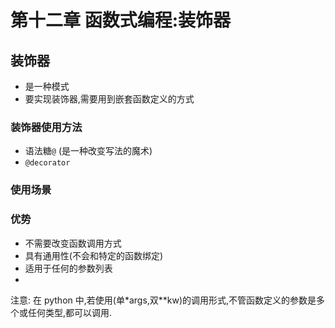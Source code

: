 # 第十二章 函数式编程:装饰器

## 装饰器

- 是一种模式
- 要实现装饰器,需要用到嵌套函数定义的方式

### 装饰器使用方法

- 语法糖`@` (是一种改变写法的魔术)
- `@decorator`

### 使用场景

### 优势

- 不需要改变函数调用方式
- 具有通用性(不会和特定的函数绑定)
- 适用于任何的参数列表
-

注意:
在 python 中,若使用(单\*args,双\*\*kw)的调用形式,不管函数定义的参数是多个或任何类型,都可以调用.
